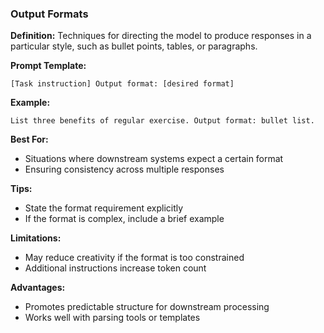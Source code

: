 ### Output Formats

**Definition:** Techniques for directing the model to produce responses in a particular style, such as bullet points, tables, or paragraphs.

**Prompt Template:**
```
[Task instruction] Output format: [desired format]
```

**Example:**
```
List three benefits of regular exercise. Output format: bullet list.
```

**Best For:**
- Situations where downstream systems expect a certain format
- Ensuring consistency across multiple responses

**Tips:**
- State the format requirement explicitly
- If the format is complex, include a brief example

**Limitations:**
- May reduce creativity if the format is too constrained
- Additional instructions increase token count

**Advantages:**
- Promotes predictable structure for downstream processing
- Works well with parsing tools or templates
